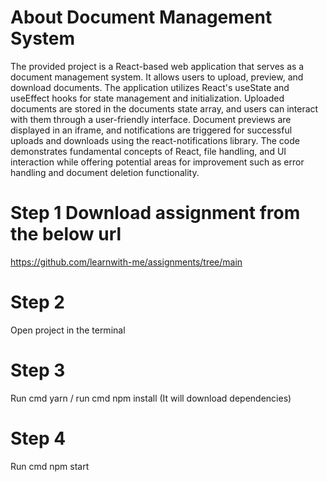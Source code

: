
# About Document Management System

The provided project is a React-based web application that serves as a document management system. It allows users to upload, preview, and download documents. The application utilizes React's useState and useEffect hooks for state management and initialization. Uploaded documents are stored in the documents state array, and users can interact with them through a user-friendly interface. Document previews are displayed in an iframe, and notifications are triggered for successful uploads and downloads using the react-notifications library. The code demonstrates fundamental concepts of React, file handling, and UI interaction while offering potential areas for improvement such as error handling and document deletion functionality.

# Step 1 Download assignment from the below url
https://github.com/learnwith-me/assignments/tree/main

# Step 2 
Open project in the terminal

# Step 3
Run cmd yarn 
/ 
run cmd npm install (It will download dependencies)

# Step 4
Run cmd npm start